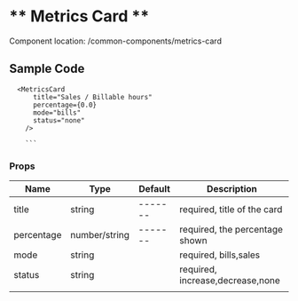 # ** Metrics Card ** #
Component location: /common-components/metrics-card

## Sample Code

``` 
  <MetricsCard
      title="Sales / Billable hours"
      percentage={0.0}
      mode="bills"
      status="none"
    />

    ```

```
### Props

| Name       | Type          | Default | Description                      |
| ---------- | ------------- | ------- | -------------------------------- |
| title      | string        | ------- | required, title of the card      |
| percentage | number/string | ------- | required, the percentage shown   |
| mode       | string        |         | required, bills,sales            |
| status     | string        |         | required, increase,decrease,none |
|            |
```